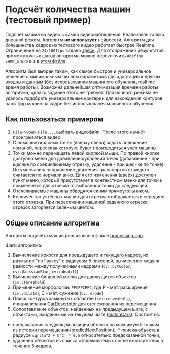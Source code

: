 # Подсчёт количества машин (тестовый пример)
Подсчёт машин на видео с камер видеонаблюдения.
Реализован только дневной режим. Алгоритм **не использует** нейросети.
Алгоритм для большинства кадров из тестового видео работает быстрее Realtime. Ограничение на `24/1001fps` задано [здесь](https://github.com/slavanap/CarCounterTest/blob/master/QtUtility.cpp#L78).
Для отображения результатов промежуточных шагов алгоритма можно переключить `#define SHOW_STEPS` в `1` в [этом файле](https://github.com/slavanap/CarCounterTest/blob/master/processing.cpp).

Алгоритм был выбран таким, как самое быстрое и универсальное решение с минимальным числом параметров для адаптации к другим входным данным (без использования машинного обучения, realtime время работы). Возможна дальнейшая оптимизация времени работы алгоритма, однако задание этого не требует. Для ночного режима не удалось подобрать универсальные критерии для нахождения контуров пары фар машин на кадре без использования машинного обучения.


## Как пользоваться примером
1. `File->Open File...`, выбрать видеофайл. После этого начнёт проигрываться видео.
2. С помощью красных точек (вверху слева) задать положение ломаной, пересекая которую, будет производиться учёт машины.
3. Точки можно перемещать левой кнопкой мыши. По правой кнопке доступно меню для добавления/удаления точек (добавление - при щелчке по соединяющему отрезку, удаление - при щелчке по точке). По умолчанию направление движения транспортных средств считается по нормали вниз. Для его изменения (вверх) доступен пункт меню, который присутствует в контекстном меню для точки и применяется для отрезка от выбранной точки до следующей.
4. Отслеживаемые машины обводятся синим прямоугольником.
5. Колличество учтённых машин для отрезка отображается в середине этого отрезка. При пересечении машиной заданного отрезка, отрезок загоряется зелёным цветом.

## Общее описание алгоритма
Алгоритм подсчёта машин реализован в файле [processing.cpp](https://github.com/slavanap/CarCounterTest/blob/master/processing.cpp#L146-L233).

Шаги алгоритма:

1. Вычисление яркости для предыдущего и текущего кадров, их размытие "по Гауссу" с радиусом 5 пикселей, вычисление модуля разности между полученными кадрами (`cv::cvtColor`, `cv::GaussianBlur`, `cv::absdiff`)
2. Вычисление бинарной маски для движущихся объектов (`cv::threshold`)
3. Применение морфологии: `РРСРРСРРС`, где Р - мат. расширение (`cv::dilate`), C - мат. сужение (`cv::erode`)
4. Поиск контуров замкнутых областей (`cv::convexHull`), инициализания
[CarDescriptor](https://github.com/slavanap/CarCounterTest/blob/master/processing.h#L15-L30)
для отслеживания их перемещения
5. Сопоставление объектов, найденных на предыдущем шаге, с объектами, найденными на текущем шаге ([matchCars](https://github.com/slavanap/CarCounterTest/blob/master/processing.cpp#L80-L112)). Состоит из:
  * предсказания следующей позиции объекта по максимум 5 точкам из истории перемещения ([predictNextPosition](https://github.com/slavanap/CarCounterTest/blob/master/processing.cpp#L31-L48)),
  * поиска объекта в радиусе `sqrt(w^2 + h^2) * 0.5` относительно предсказанной точки,
  * удаления объектов из списка отслеживаемых после их отсутствия в течение 5 кадров.
